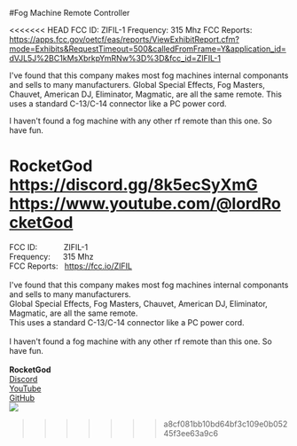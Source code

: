 #Fog Machine Remote Controller

<<<<<<< HEAD
FCC ID:         ZIFIL-1 
Frequency:      315 Mhz 
FCC Reports:    https://apps.fcc.gov/oetcf/eas/reports/ViewExhibitReport.cfm?mode=Exhibits&RequestTimeout=500&calledFromFrame=Y&application_id=dVJL5J%2BC1kMsXbrkpYmRNw%3D%3D&fcc_id=ZIFIL-1

I've found that this company makes most fog machines internal componants and sells to many manufacturers. 
Global Special Effects, Fog Masters, Chauvet, American DJ, Eliminator, Magmatic, are all the same remote.
This uses a standard C-13/C-14 connector like a PC power cord.

I haven't found a fog machine with any other rf remote than this one. So have fun.

RocketGod
https://discord.gg/8k5ecSyXmG
https://www.youtube.com/@lordRocketGod
=======
FCC ID: &emsp; &emsp; &nbsp; ZIFIL-1<br>
Frequency: &ensp; &nbsp; 315 Mhz<br>
FCC Reports: &nbsp; <a href="https://fcc.io/ZIFIL">https://fcc.io/ZIFIL</a><br>
<br>
I've found that this company makes most fog machines internal componants and sells to many manufacturers.<br>
Global Special Effects, Fog Masters, Chauvet, American DJ, Eliminator, Magmatic, are all the same remote.<br>
This uses a standard C-13/C-14 connector like a PC power cord.<br>
<br>
I haven't found a fog machine with any other rf remote than this one. So have fun.<br>
<br>
**RocketGod**<br>
<a href="https://discord.gg/8k5ecSyXmG">Discord</a><br>
<a href="https://www.youtube.com/@lordRocketGod">YouTube</a><br>
<a href="https://github.com/RocketGod-git">GitHub</a><br>
<img src="https://avatars.githubusercontent.com/u/57732082?v=4"><br>
>>>>>>> a8cf081bb10bd64bf3c109e0b05245f3ee63a9c6
